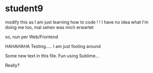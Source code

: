 # student9
modify this as I am just 
learning how to code 
!
!
I have no idea what I'm doing
me too, mal sehen was mich erwartet

so, nun per Web/Frontend

HAHAHAHA
Testing.....
I am just fooling around

Some new text in this file.  Fun using Sublime...

Really?
